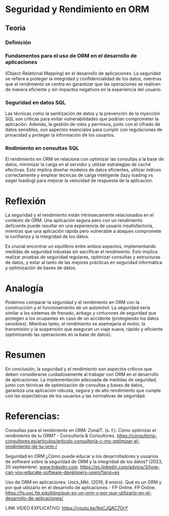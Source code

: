 # Seguridad y Rendimiento en ORM

## Teoria

### Definición

### Fundamentos para el uso de ORM en el desarrollo de aplicaciones
(Object-Relational Mapping) en el desarrollo de aplicaciones. La seguridad se refiere a proteger la integridad y confidencialidad de los datos, mientras que el rendimiento se centra en garantizar que las operaciones se realicen de manera eficiente y sin impactos negativos en la experiencia del usuario.

### Seguridad en datos SQL
Las técnicas como la sanitización de datos y la prevención de la inyección SQL son críticas para evitar vulnerabilidades que podrían comprometer la aplicación. Además, la gestión de roles y permisos, junto con el cifrado de datos sensibles, son aspectos esenciales para cumplir con regulaciones de privacidad y proteger la información de los usuarios.

### Rndimiento en consultas SQL
 El rendimiento en ORM se relaciona con optimizar las consultas a la base de datos, minimizar la carga en el servidor y utilizar estrategias de caché efectivas. Esto implica diseñar modelos de datos eficientes, utilizar índices correctamente y emplear técnicas de carga inteligente (lazy loading vs eager loading) para mejorar la velocidad de respuesta de la aplicación.

# Reflexión

La seguridad y el rendimiento están intrínsecamente relacionados en el contexto de ORM. Una aplicación segura pero con un rendimiento deficiente puede resultar en una experiencia de usuario insatisfactoria, mientras que una aplicación rápida pero vulnerable a ataques compromete la confianza y la integridad de los datos.

Es crucial encontrar un equilibrio entre ambos aspectos, implementando medidas de seguridad robustas sin sacrificar el rendimiento. Esto implica realizar pruebas de seguridad regulares, optimizar consultas y estructuras de datos, y estar al tanto de las mejores prácticas en seguridad informática y optimización de bases de datos.

# Analogía

Podemos comparar la seguridad y el rendimiento en ORM con la construcción y el funcionamiento de un automóvil. La seguridad sería similar a los sistemas de frenado, airbags y cinturones de seguridad que protegen a los ocupantes en caso de un accidente (protegiendo los datos sensibles). Mientras tanto, el rendimiento se asemejaría al motor, la transmisión y la suspensión que aseguran un viaje suave, rápido y eficiente (optimizando las operaciones en la base de datos).

# Resumen

En conclusión, la seguridad y el rendimiento son aspectos críticos que deben considerarse cuidadosamente al trabajar con ORM en el desarrollo de aplicaciones. La implementación adecuada de medidas de seguridad, junto con técnicas de optimización de consultas y bases de datos, garantiza una aplicación robusta, segura y de alto rendimiento que cumple con las expectativas de los usuarios y las normativas de seguridad.

# Referencias:

Consultas para el rendimiento en ORM: ZonaIT. (s. f.). Cómo optimizar el rendimiento de tu ORM? - Consultoría & Consultores. https://consultoria-consultores.es/articulos/articulo-consultoria-c-mo-optimizar-el-rendimiento-de-tu-orm-/

Seguridad en ORM:¿Cómo puede educar a los desarrolladores y usuarios de software sobre la seguridad de ORM y la integridad de los datos? (2023, 20 septiembre). www.linkedin.com. https://es.linkedin.com/advice/3/how-can-you-educate-software-developers-users?lang=es

Uso de ORM en aplicaciones: Uocx_Mkt. (2019, 8 enero). Qué es un ORM y por qué utilizarlo en el desarrollo de aplicaciones - FP Online. FP Online. https://fp.uoc.fje.edu/blog/que-es-un-orm-y-por-que-utilizarlo-en-el-desarrollo-de-aplicaciones/


LINK VIDEO EXPLICATIVO: https://youtu.be/9qCJQAC7OrY